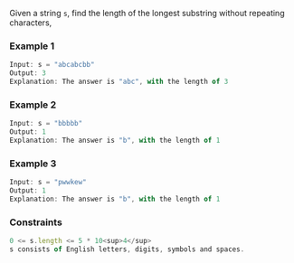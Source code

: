 Given a string `s`, find the length of the longest substring without repeating characters,

### Example 1

```js
Input: s = "abcabcbb"
Output: 3
Explanation: The answer is "abc", with the length of 3
```

### Example 2

```js
Input: s = "bbbbb"
Output: 1
Explanation: The answer is "b", with the length of 1
```

### Example 3

```js
Input: s = "pwwkew"
Output: 1
Explanation: The answer is "b", with the length of 1
```

### Constraints

```js
0 <= s.length <= 5 * 10<sup>4</sup>
s consists of English letters, digits, symbols and spaces.
```
